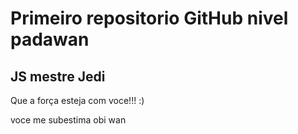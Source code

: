 # Primeiro repositorio GitHub nivel padawan
## JS mestre Jedi


Que a força esteja com voce!!! :)

voce me subestima obi wan
